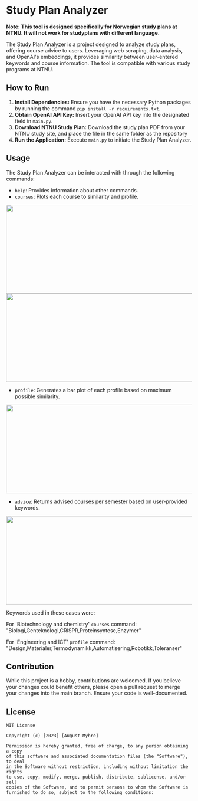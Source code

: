 # Study Plan Analyzer

**Note: This tool is designed specifically for Norwegian study plans at NTNU. It will not work for studyplans with different language.**

The Study Plan Analyzer is a project designed to analyze study plans, offering course advice to users. Leveraging web scraping, data analysis, and OpenAI's embeddings, it provides similarity between user-entered keywords and course information. The tool is compatible with various study programs at NTNU.

## How to Run

1. **Install Dependencies:** Ensure you have the necessary Python packages by running the command `pip install -r requirements.txt`.
2. **Obtain OpenAI API Key:** Insert your OpenAI API key into the designated field in `main.py`.
3. **Download NTNU Study Plan:** Download the study plan PDF from your NTNU study site, and place the file in the same folder as the repository
4. **Run the Application:** Execute `main.py` to initiate the Study Plan Analyzer.

   

## Usage

The Study Plan Analyzer can be interacted with through the following commands:

- `help`: Provides information about other commands.
- `courses`: Plots each course to similarity and profile.
  
<img src="https://drive.google.com/uc?id=1eu3sKpNJLPMkPUZ2Wl1zmV-6SGHmqNVQ" height="240" width="750" >  <img src="https://drive.google.com/uc?id=1HfXneD7TuU2daB_cXVQ_nIwARFfZKTsV" height="240" width="750" >


- `profile`: Generates a bar plot of each profile based on maximum possible similarity.
<img src="https://drive.google.com/uc?id=1GBVoxM8Pwa6-M7lS1KCmtpZYruMj9AyP" height="240" width="600" >

- `advice`: Returns advised courses per semester based on user-provided keywords.
<img src="https://drive.google.com/uc?id=1WwatIReQ69zDC0lNML7-NYr5RHjm1KDb" height="240" width="1000" >


Keywords used in these cases were: 

For 'Biotechnology and chemistry' `courses` command:   "Biologi,Genteknologi,CRISPR,Proteinsyntese,Enzymer"



For 'Engineering and ICT' `profile` command: "Design,Materialer,Termodynamikk,Automatisering,Robotikk,Toleranser" 

## Contribution

While this project is a hobby, contributions are welcomed. If you believe your changes could benefit others, please open a pull request to merge your changes into the main branch. Ensure your code is well-documented.

## License
```plaintext
MIT License

Copyright (c) [2023] [August Myhre]

Permission is hereby granted, free of charge, to any person obtaining a copy
of this software and associated documentation files (the "Software"), to deal
in the Software without restriction, including without limitation the rights
to use, copy, modify, merge, publish, distribute, sublicense, and/or sell
copies of the Software, and to permit persons to whom the Software is
furnished to do so, subject to the following conditions:
